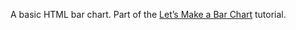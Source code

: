 A basic HTML bar chart. Part of the [Let’s Make a Bar Chart](http://bost.ocks.org/mike/bar/) tutorial.